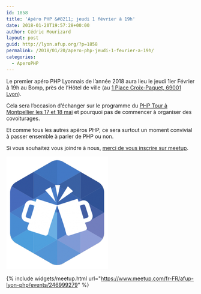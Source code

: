 ```yaml
---
id: 1858
title: 'Apéro PHP &#8211; jeudi 1 février à 19h'
date: 2018-01-20T19:57:28+00:00
author: Cédric Mourizard
layout: post
guid: http://lyon.afup.org/?p=1858
permalink: /2018/01/20/apero-php-jeudi-1-fevrier-a-19h/
categories:
  - AperoPHP
---
```

Le premier apéro PHP Lyonnais de l&rsquo;année 2018 aura lieu le jeudi 1ier Février à 19h au Bomp, près de l&rsquo;Hötel de ville (au <a href="https://goo.gl/maps/tjMndLV38mK2" target="_blank" rel="noopener noreferrer">1 Place Croix-Paquet, 69001 Lyon</a>).

Cela sera l&rsquo;occasion d&rsquo;échanger sur le programme du [PHP Tour à Montpellier les 17 et 18 mai](https://event.afup.org/) et pourquoi pas de commencer à organiser des covoiturages.

Et comme tous les autres apéros PHP, ce sera surtout un moment convivial à passer ensemble à parler de PHP ou non.

Si vous souhaitez vous joindre à nous, [merci de vous inscrire sur meetup](https://www.meetup.com/fr-FR/afup-lyon-php/events/246999279/).

![Logo apéro](/files/2017/03/afup-apero-300-271x300.png)

{% include widgets/meetup.html url="https://www.meetup.com/fr-FR/afup-lyon-php/events/246999279" %}
